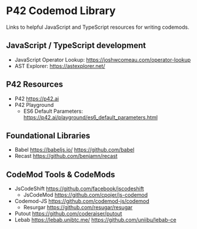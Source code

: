 # P42 Codemod Library
Links to helpful JavaScript and TypeScript resources for writing codemods.

## JavaScript / TypeScript development
 * JavaScript Operator Lookup: https://joshwcomeau.com/operator-lookup
 * AST Explorer: https://astexplorer.net/

## P42 Resources
 * P42 https://p42.ai
 * P42 Playground
   * ES6 Default Parameters: https://p42.ai/playground/es6_default_parameters.html

## Foundational Libraries
 * Babel https://babeljs.io/ https://github.com/babel
 * Recast https://github.com/benjamn/recast

## CodeMod Tools & CodeMods
 * JsCodeShift https://github.com/facebook/jscodeshift
   * JsCodeMod https://github.com/cpojer/js-codemod
 * Codemod-JS https://github.com/codemod-js/codemod
   * Resurgar https://github.com/resugar/resugar
 * Putout https://github.com/coderaiser/putout
 * Lebab https://lebab.unibtc.me/ https://github.com/uniibu/lebab-ce
